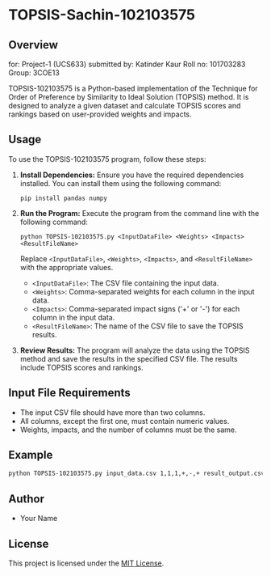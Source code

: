 
# TOPSIS-Sachin-102103575

## Overview
for: Project-1 (UCS633) submitted by: Katinder Kaur Roll no: 101703283 Group: 3COE13

TOPSIS-102103575 is a Python-based implementation of the Technique for Order of Preference by Similarity to Ideal Solution (TOPSIS) method. It is designed to analyze a given dataset and calculate TOPSIS scores and rankings based on user-provided weights and impacts.

## Usage
To use the TOPSIS-102103575 program, follow these steps:

1. **Install Dependencies:**
   Ensure you have the required dependencies installed. You can install them using the following command:

   ```
   pip install pandas numpy
   ```

2. **Run the Program:**
   Execute the program from the command line with the following command:

   ```
   python TOPSIS-102103575.py <InputDataFile> <Weights> <Impacts> <ResultFileName>
   ```

   Replace `<InputDataFile>`, `<Weights>`, `<Impacts>`, and `<ResultFileName>` with the appropriate values.

   - `<InputDataFile>`: The CSV file containing the input data.
   - `<Weights>`: Comma-separated weights for each column in the input data.
   - `<Impacts>`: Comma-separated impact signs ('+' or '-') for each column in the input data.
   - `<ResultFileName>`: The name of the CSV file to save the TOPSIS results.

3. **Review Results:**
   The program will analyze the data using the TOPSIS method and save the results in the specified CSV file. The results include TOPSIS scores and rankings.

## Input File Requirements
- The input CSV file should have more than two columns.
- All columns, except the first one, must contain numeric values.
- Weights, impacts, and the number of columns must be the same.

## Example
```bash
python TOPSIS-102103575.py input_data.csv 1,1,1,+,-,+ result_output.csv
```

## Author
- Your Name

## License
This project is licensed under the [MIT License](LICENSE).
